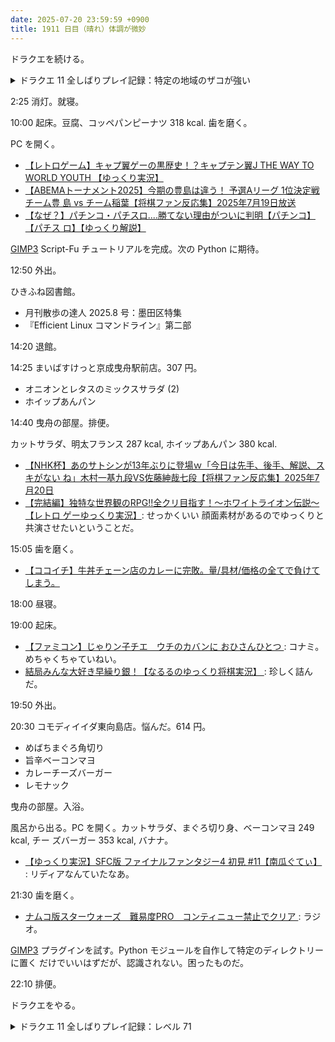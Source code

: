```yaml
---
date: 2025-07-20 23:59:59 +0900
title: 1911 日目（晴れ）体調が微妙
---
```


ドラクエを続ける。

<details><summary>ドラクエ 11 全しばりプレイ記録：特定の地域のザコが強い</summary>
<p>ダーハルーネでザコを狩る。ボスらしいデカブツはザラキーマで死亡。
このイベントは途中でノーコスト回復ができないから地味にキツイ。
クリアしてオバケ、しんぴのビスチェ（無料）、ルパス招聘と一気にこなす。</p>

<p>近くの島の地図を埋める。魔物三種。</p>

<p>海のザコをなるべく倒してバンデルフォン地方へ。</p>

<p>バンデルフォン地方で地図を埋める。
ベロニカがレベル 70 でマダンテ習得。後で連武討魔行を進めよう。</p>

<p>グロッタカジノで名剣改造のレシピと着せ替え用の水着を交換。
鍛冶をやっている途中に衝撃の事実が発覚。なんときせきのきのみを一個も持っていない。</p>

<p>広大なユグノア地方の地図を埋める。てんのもんばんを出すのがキツイから後回し。
魔竜の皮を所望しているのでダースドラゴンなどを倒す。</p>

<p>主人公がレベル 70 にならないまま終わる。</p>
</details>

2:25 消灯。就寝。

10:00 起床。豆腐、コッペパンピーナツ 318 kcal. 歯を磨く。

PC を開く。

* [【レトロゲーム】キャプ翼ゲーの黒歴史！？キャプテン翼J THE WAY TO WORLD YOUTH
  【ゆっくり実況】](https://www.youtube.com/watch?v=vrf0b2Hxhxc)
* [【ABEMAトーナメント2025】今期の豊島は違う！ 予選Aリーグ 1位決定戦 チーム豊
  島 vs チーム稲葉【将棋ファン反応集】2025年7月19日放送
  ](https://www.youtube.com/watch?v=IJKZL5zQYUM)
* [【なぜ？】パチンコ・パチスロ....勝てない理由がついに判明【パチンコ】【パチス
  ロ】【ゆっくり解説】](https://www.youtube.com/watch?v=w9rH1sD0CgY)

[GIMP3] Script-Fu チュートリアルを完成。次の Python に期待。

12:50 外出。

ひきふね図書館。

* 月刊散歩の達人 2025.8 号：墨田区特集
* 『Efficient Linux コマンドライン』第二部

14:20 退館。

14:25 まいばすけっと京成曳舟駅前店。307 円。

* オニオンとレタスのミックスサラダ (2)
* ホイップあんパン

14:40 曳舟の部屋。排便。

カットサラダ、明太フランス 287 kcal, ホイップあんパン 380 kcal.

* [【NHK杯】あのサトシンが13年ぶりに登場ｗ「今日は先手、後手、解説、スキがない
  ね」木村一基九段VS佐藤紳哉七段【将棋ファン反応集】2025年7月20日
  ](https://www.youtube.com/watch?v=L4u98M-SwFU)
* [【完結編】独特な世界観のRPG!!全クリ目指す！～ホワイトライオン伝説～【レトロ
  ゲーゆっくり実況】](https://www.youtube.com/watch?v=AMe3RoEldBE): せっかくいい
  顔面素材があるのでゆっくりと共演させたいということだ。

15:05 歯を磨く。

* [【ココイチ】牛丼チェーン店のカレーに完敗。量/具材/価格の全てで負けてしまう。
  ](https://www.youtube.com/watch?v=faRdoDUD430)

18:00 昼寝。

19:00 起床。

* [【ファミコン】じゃりン子チエ　ウチのカバンに おひさんひとつ
  ](https://www.youtube.com/watch?v=WW92G07Yg0A): コナミ。めちゃくちゃていねい。
* [結局みんな大好き早繰り銀！【なるるのゆっくり将棋実況】
  ](https://www.youtube.com/watch?v=SzrCUqIhOaw): 珍しく詰んだ。

19:50 外出。

20:30 コモディイイダ東向島店。悩んだ。614 円。

* めばちまぐろ角切り
* 旨辛ベーコンマヨ
* カレーチーズバーガー
* レモナック

曳舟の部屋。入浴。

風呂から出る。PC を開く。カットサラダ、まぐろ切り身、ベーコンマヨ 249 kcal, チー
ズバーガー 353 kcal, バナナ。

* [【ゆっくり実況】SFC版 ファイナルファンタジー4 初見 #11【南瓜ぐてぃ】
  ](https://www.youtube.com/watch?v=AMq43EzlDTY): リディアなんていたなあ。

21:30 歯を磨く。

* [ナムコ版スターウォーズ　難易度PRO　コンティニュー禁止でクリア
  ](https://www.youtube.com/watch?v=UNxKGjepLdo): ラジオ。

[GIMP3] プラグインを試す。Python モジュールを自作して特定のディレクトリーに置く
だけでいいはずだが、認識されない。困ったものだ。

22:10 排便。

ドラクエをやる。

<details><summary>ドラクエ 11 全しばりプレイ記録：レベル 71</summary>
<p>マーシャル装備の鍛冶を素材集めからやる。</p>

<p>グロッタ地下洞窟の地図を埋める。ボスは後回し。</p>

<p>冒険の書の世界でカメさまのイベントを片付ける。こちらは遠慮なく進めて良い。
ドラクエ 10 の冒険の書が完成。</p>

<p>ソルティアナ海岸の地図を埋める。いつも苦戦する怪獣みたいなやつの海版がキツイ。
パーティーが必ず半壊する。</p>

<p>ソルティコ。オバケを見つけたりジエーゴに挨拶したりする。金持ちの別荘でレシピを一個取り忘れていた。
意外なことにカジノで欲しい景品がない。</p>

<p>カリスマお兄ちゃんのイベントをクリアする。このシナリオの構造はキーアイテム取得時にレベルを上げろという意味だな。
そしてドラクエ 6 の冒険の書が完成。</p>
</details>

[GIMP3]: <https://docs.gimp.org/3.0/en/>
